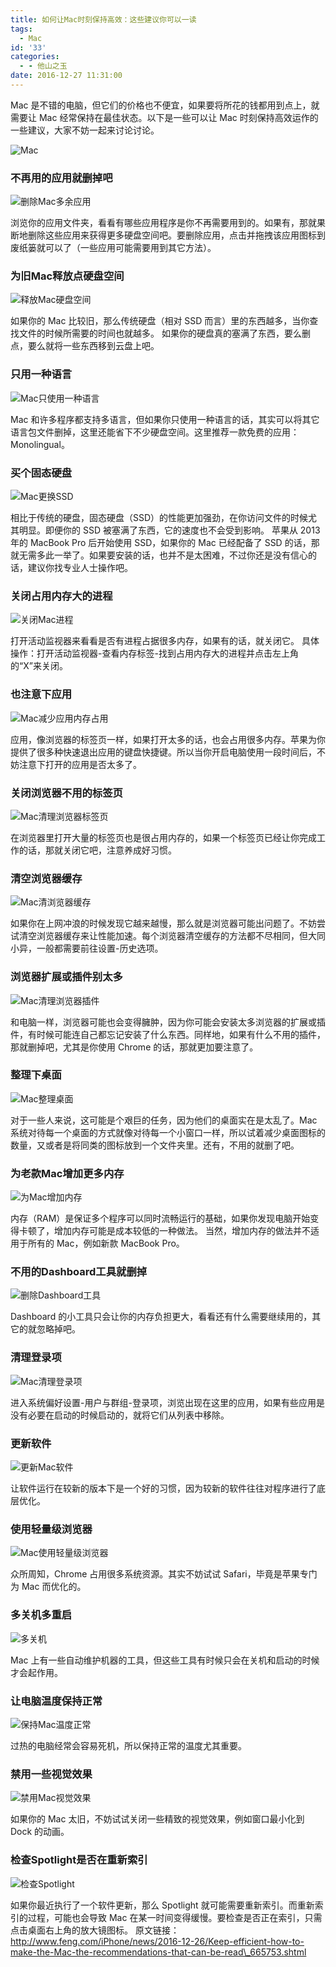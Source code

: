 ```yaml
---
title: 如何让Mac时刻保持高效：这些建议你可以一读
tags:
  - Mac
id: '33'
categories:
  - - 他山之玉
date: 2016-12-27 11:31:00
---
```


Mac 是不错的电脑，但它们的价格也不便宜，如果要将所花的钱都用到点上，就需要让 Mac 经常保持在最佳状态。以下是一些可以让 Mac 时刻保持高效运作的一些建议，大家不妨一起来讨论讨论。

![Mac](http://resource.feng.com/resource/h061/h82/img201612261144200.jpg "Mac")

### 不再用的应用就删掉吧

![删除Mac多余应用](http://resource.feng.com/resource/h061/h82/img201612261144201.jpg "删除Mac多余应用")

浏览你的应用文件夹，看看有哪些应用程序是你不再需要用到的。如果有，那就果断地删除这些应用来获得更多硬盘空间吧。要删除应用，点击并拖拽该应用图标到废纸篓就可以了（一些应用可能需要用到其它方法）。

### 为旧Mac释放点硬盘空间

![释放Mac硬盘空间](http://resource.feng.com/resource/h061/h82/img201612261144202.jpg "释放Mac硬盘空间")

如果你的 Mac 比较旧，那么传统硬盘（相对 SSD 而言）里的东西越多，当你查找文件的时候所需要的时间也就越多。 如果你的硬盘真的塞满了东西，要么删点，要么就将一些东西移到云盘上吧。

### 只用一种语言

![Mac只使用一种语言](http://resource.feng.com/resource/h061/h82/img201612261144203.jpg "Mac只使用一种语言")

Mac 和许多程序都支持多语言，但如果你只使用一种语言的话，其实可以将其它语言包文件删掉，这里还能省下不少硬盘空间。这里推荐一款免费的应用： Monolingual。

### 买个固态硬盘

![Mac更换SSD](http://resource.feng.com/resource/h061/h82/img201612261144204.jpg "Mac更换SSD")

相比于传统的硬盘，固态硬盘（SSD）的性能更加强劲，在你访问文件的时候尤其明显。即便你的 SSD 被塞满了东西，它的速度也不会受到影响。 苹果从 2013 年的 MacBook Pro 后开始使用 SSD，如果你的 Mac 已经配备了 SSD 的话，那就无需多此一举了。如果要安装的话，也并不是太困难，不过你还是没有信心的话，建议你找专业人士操作吧。

### 关闭占用内存大的进程

![关闭Mac进程](http://resource.feng.com/resource/h061/h82/img201612261144205.jpg "关闭Mac进程")

打开活动监视器来看看是否有进程占据很多内存，如果有的话，就关闭它。 具体操作：打开活动监视器-查看内存标签-找到占用内存大的进程并点击左上角的“X”来关闭。

### 也注意下应用

![Mac减少应用内存占用](http://resource.feng.com/resource/h061/h82/img201612261144206.jpg "Mac减少应用内存占用")

应用，像浏览器的标签页一样，如果打开太多的话，也会占用很多内存。苹果为你提供了很多种快速退出应用的键盘快捷键。所以当你开启电脑使用一段时间后，不妨注意下打开的应用是否太多了。

### 关闭浏览器不用的标签页

![Mac清理浏览器标签页](http://resource.feng.com/resource/h061/h82/img201612261144207.jpg "Mac清理浏览器标签页")

在浏览器里打开大量的标签页也是很占用内存的，如果一个标签页已经让你完成工作的话，那就关闭它吧，注意养成好习惯。

### 清空浏览器缓存

![Mac清浏览器缓存](http://resource.feng.com/resource/h061/h82/img201612261144208.jpg "Mac清浏览器缓存")

如果你在上网冲浪的时候发现它越来越慢，那么就是浏览器可能出问题了。不妨尝试清空浏览器缓存来让性能加速。每个浏览器清空缓存的方法都不尽相同，但大同小异，一般都需要前往设置-历史选项。

### 浏览器扩展或插件别太多

![Mac清理浏览器插件](http://resource.feng.com/resource/h061/h82/img201612261144209.jpg "Mac清理浏览器插件")

和电脑一样，浏览器可能也会变得臃肿，因为你可能会安装太多浏览器的扩展或插件，有时候可能连自己都忘记安装了什么东西。同样地，如果有什么不用的插件，那就删掉吧，尤其是你使用 Chrome 的话，那就更加要注意了。

### 整理下桌面

![Mac整理桌面](http://resource.feng.com/resource/h061/h82/img2016122611442010.jpg "Mac整理桌面")

对于一些人来说，这可能是个艰巨的任务，因为他们的桌面实在是太乱了。Mac 系统对待每一个桌面的方式就像对待每一个小窗口一样，所以试着减少桌面图标的数量，又或者是将同类的图标放到一个文件夹里。还有，不用的就删了吧。

### 为老款Mac增加更多内存

![为Mac增加内存](http://resource.feng.com/resource/h061/h82/img2016122611442011.jpg "为Mac增加内存")

内存（RAM）是保证多个程序可以同时流畅运行的基础，如果你发现电脑开始变得卡顿了，增加内存可能是成本较低的一种做法。 当然，增加内存的做法并不适用于所有的 Mac，例如新款 MacBook Pro。

### 不用的Dashboard工具就删掉

![删除Dashboard工具](http://resource.feng.com/resource/h061/h82/img2016122611442012.jpg "删除Dashboard工具")

Dashboard 的小工具只会让你的内存负担更大，看看还有什么需要继续用的，其它的就忽略掉吧。

### 清理登录项

![Mac清理登录项](http://resource.feng.com/resource/h061/h82/img2016122611442013.jpg "Mac清理登录项")

进入系统偏好设置-用户与群组-登录项，浏览出现在这里的应用，如果有些应用是没有必要在启动的时候启动的，就将它们从列表中移除。

### 更新软件

![更新Mac软件](http://resource.feng.com/resource/h061/h82/img2016122611442114.jpg "更新Mac软件")

让软件运行在较新的版本下是一个好的习惯，因为较新的软件往往对程序进行了底层优化。

### 使用轻量级浏览器

![Mac使用轻量级浏览器](http://resource.feng.com/resource/h061/h82/img2016122611442115.jpg "Mac使用轻量级浏览器")

众所周知，Chrome 占用很多系统资源。其实不妨试试 Safari，毕竟是苹果专门为 Mac 而优化的。

### 多关机多重启

![多关机](http://resource.feng.com/resource/h061/h82/img2016122611442116.jpg "多关机")

Mac 上有一些自动维护机器的工具，但这些工具有时候只会在关机和启动的时候才会起作用。

### 让电脑温度保持正常

![保持Mac温度正常](http://resource.feng.com/resource/h061/h82/img2016122611442117.jpg "保持Mac温度正常")

过热的电脑经常会容易死机，所以保持正常的温度尤其重要。

### 禁用一些视觉效果

![禁用Mac视觉效果](http://resource.feng.com/resource/h061/h82/img2016122611442118.jpg "禁用Mac视觉效果")

如果你的 Mac 太旧，不妨试试关闭一些精致的视觉效果，例如窗口最小化到 Dock 的动画。

### 检查Spotlight是否在重新索引

![检查Spotlight](http://resource.feng.com/resource/h061/h82/img2016122611442119.jpg "检查Spotlight")

如果你最近执行了一个软件更新，那么 Spotlight 就可能需要重新索引。而重新索引的过程，可能也会导致 Mac 在某一时间变得缓慢。要检查是否正在索引，只需点击桌面右上角的放大镜图标。 原文链接：http://www.feng.com/iPhone/news/2016-12-26/Keep-efficient-how-to-make-the-Mac-the-recommendations-that-can-be-read\_665753.shtml
